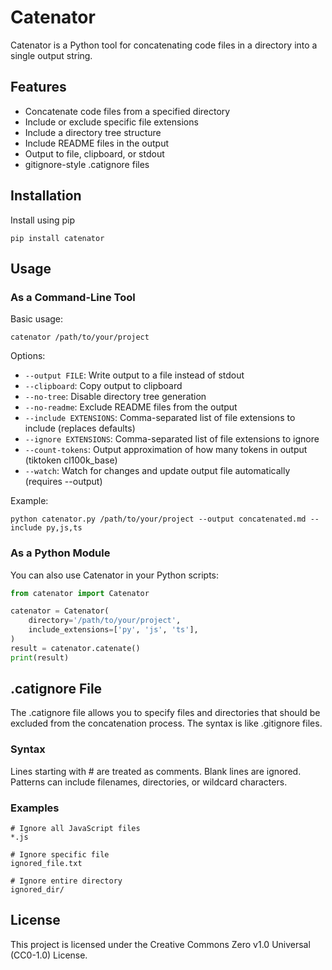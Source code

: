 # Catenator

Catenator is a Python tool for concatenating code files in a directory into a single output string.

## Features

- Concatenate code files from a specified directory
- Include or exclude specific file extensions
- Include a directory tree structure
- Include README files in the output
- Output to file, clipboard, or stdout
- gitignore-style .catignore files

## Installation

Install using pip
   ```
   pip install catenator
   ```

## Usage

### As a Command-Line Tool

Basic usage:
```
catenator /path/to/your/project
```

Options:
- `--output FILE`: Write output to a file instead of stdout
- `--clipboard`: Copy output to clipboard
- `--no-tree`: Disable directory tree generation
- `--no-readme`: Exclude README files from the output
- `--include EXTENSIONS`: Comma-separated list of file extensions to include (replaces defaults)
- `--ignore EXTENSIONS`: Comma-separated list of file extensions to ignore
- `--count-tokens`: Output approximation of how many tokens in output (tiktoken cl100k_base)
- `--watch`: Watch for changes and update output file automatically (requires --output)


Example:
```
python catenator.py /path/to/your/project --output concatenated.md --include py,js,ts
```

### As a Python Module

You can also use Catenator in your Python scripts:

```python
from catenator import Catenator

catenator = Catenator(
    directory='/path/to/your/project',
    include_extensions=['py', 'js', 'ts'],
)
result = catenator.catenate()
print(result)
```

## .catignore File

The .catignore file allows you to specify files and directories that should be excluded from the concatenation process. The syntax is like .gitignore files.

### Syntax

Lines starting with # are treated as comments.
Blank lines are ignored.
Patterns can include filenames, directories, or wildcard characters.

### Examples

```
# Ignore all JavaScript files
*.js

# Ignore specific file
ignored_file.txt

# Ignore entire directory
ignored_dir/
```

## License

This project is licensed under the Creative Commons Zero v1.0 Universal (CC0-1.0) License.